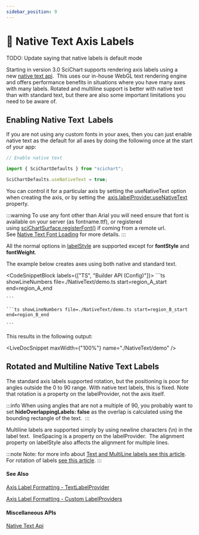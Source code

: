 ```yaml
---
sidebar_position: 9
---
```


# 🔄 Native Text Axis Labels

TODO: Update saying that native labels is default mode

Starting in version 3.0 SciChart supports rendering axis labels using a new [native text api](/docs/2d-charts/miscellaneous-apis/native-text-api/index.md).  This uses our in-house WebGL text rendering engine and offers performance benefits in situations where you have many axes with many labels. Rotated and multiline support is better with native text than with standard text, but there are also some important limitations you need to be aware of.

Enabling Native Text  Labels
----------------------------

If you are not using any custom fonts in your axes, then you can just enable native text as the default for all axes by doing the following once at the start of your app: 

```ts
// Enable native text

import { SciChartDefaults } from "scichart";

SciChartDefaults.useNativeText = true;
```

You can control it for a particular axis by setting the useNativeText option when creating the axis, or by setting the  [axis.labelProvider.useNativeText](https://www.scichart.com/documentation/js/current/typedoc/classes/labelproviderbase2d.html#usenativetext) property.

:::warning
To use any font other than Arial you will need ensure that font is available on your server (as fontname.ttf), or registered using [sciChartSurface.registerFont()](https://www.scichart.com/documentation/js/current/typedoc/classes/scichartsurface.html#registerfont) if coming from a remote url.  See [Native Text Font Loading](/docs/2d-charts/miscellaneous-apis/native-text-api/index.md) for more details.
:::

All the normal options in [labelStyle](https://www.scichart.com/documentation/js/current/typedoc/classes/axisbase2d.html#labelstyle) are supported except for **fontStyle** and **fontWeight**. 

The example below creates axes using both native and standard text.

<CodeSnippetBlock labels={["TS", "Builder API (Config)"]}>
    ```ts showLineNumbers file=./NativeText/demo.ts start=region_A_start end=region_A_end
 
    ```

    ```ts showLineNumbers file=./NativeText/demo.ts start=region_B_start end=region_B_end
 
    ```
</CodeSnippetBlock>

This results in the following output:

<LiveDocSnippet maxWidth={"100%"} name="./NativeText/demo" />

Rotated and Multiline Native Text Labels
----------------------------------------

The standard axis labels supported rotation, but the positioning is poor for angles outside the 0 to 90 range. With native text labels, this is fixed. Note that rotation is a property on the labelProvider, not the axis itself.

:::info
When using angles that are not a multiple of 90, you probably want to set **hideOverlappingLabels: false** as the overlap is calculated using the bounding rectangle of the text. 
:::

Multiline labels are supported simply by using newline characters (\\n) in the label text.  lineSpacing is a property on the labelProvider.  The alignment property on labelStyle also affects the alignment for multiple lines. 

:::note
Note: for more info about [Text and MultiLine labels see this article](MultiLineLabels.html).  
For rotation of labels [see this article](RotatingAxisLabels.html).
:::

#### See Also

[Axis Label Formatting - TextLabelProvider](/docs/2d-charts/axis-api/axis-types/text-string-axis/index.md)

[Axis Label Formatting - Custom LabelProviders](/docs/2d-charts/axis-api/axis-labels/label-provider-api-overview/index.md)

#### Miscellaneous APIs

[Native Text Api](/docs/2d-charts/miscellaneous-apis/native-text-api/index.md)
